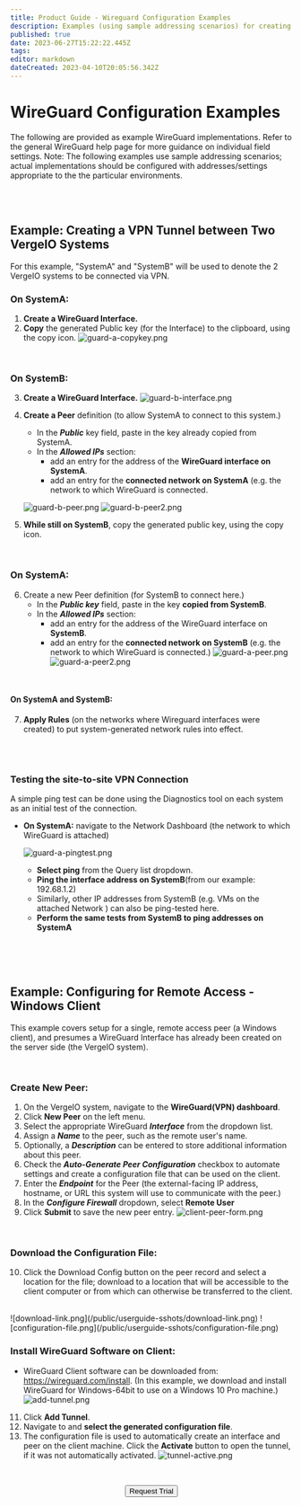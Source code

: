 ```yaml
---
title: Product Guide - Wireguard Configuration Examples
description: Examples (using sample addressing scenarios) for creating site-to-site VPN tunnel, testing a site-to-site and configuring remote access on a Windows client
published: true
date: 2023-06-27T15:22:22.445Z
tags: 
editor: markdown
dateCreated: 2023-04-10T20:05:56.342Z
---
```


# WireGuard Configuration Examples

The following are provided as example WireGuard implementations. Refer to the general WireGuard help page for more guidance on individual field settings. Note: The following examples use sample addressing scenarios; actual implementations should be configured with addresses/settings appropriate to the the particular environments.

<br>
<br>


## Example: Creating a VPN Tunnel between Two VergeIO Systems

For this example, "SystemA" and "SystemB" will be used to denote the 2 VergeIO systems to be connected via VPN.
<br>

### On SystemA:

1.  **Create a WireGuard Interface.**
2.  **Copy** the generated Public key (for the Interface) to the clipboard, using the copy icon.
    ![guard-a-copykey.png](/public/userguide-sshots/guard-a-copykey.png)

<br>

### On SystemB:

3.  **Create a WireGuard Interface.**
   ![guard-b-interface.png](/public/userguide-sshots/guard-b-interface.png)

4.  **Create a Peer** definition (to allow SystemA to connect to this system.)
    -   In the ***Public*** key field, paste in the key already copied from SystemA.
    -   In the ***Allowed IPs*** section:
        -   add an entry for the address of the **WireGuard interface on SystemA**.
        -   add an entry for the **connected network on SystemA** (e.g. the network to which WireGuard is connected.
        
    ![guard-b-peer.png](/public/userguide-sshots/guard-b-peer.png)
   ![guard-b-peer2.png](/public/userguide-sshots/guard-b-peer2.png)       
        
5.  **While still on SystemB**, copy the generated public key, using the copy icon.

<br>

### On SystemA:

6.  Create a new Peer definition (for SystemB to connect here.)
    -   In the ***Public key*** field, paste in the key **copied from SystemB**.
    -   In the ***Allowed IPs*** section:
        -   add an entry for the address of the WireGuard interface on **SystemB**.
        -   add an entry for the **connected network on SystemB** (e.g. the network to which WireGuard is connected.)
   ![guard-a-peer.png](/public/userguide-sshots/guard-a-peer.png)
   ![guard-a-peer2.png](/public/userguide-sshots/guard-a-peer2.png)        
    
<br>        
        
#### On SystemA and SystemB:        
        
7.  **Apply Rules** (on the networks where Wireguard interfaces were created) to put system-generated network rules into effect.

<br>
<br>


### Testing the site-to-site VPN Connection
A simple ping test can be done using the Diagnostics tool on each system as an initial test of the connection.

-   **On SystemA:** navigate to the Network Dashboard (the network to which WireGuard is attached)

    ![guard-a-pingtest.png](/public/userguide-sshots/guard-a-pingtest.png)
    <br>
    -   **Select ping** from the Query list dropdown.
    -   **Ping the interface address on SystemB**(from our example: 192.68.1.2)
    -   Similarly, other IP addresses from SystemB (e.g. VMs on the attached Network ) can also be ping-tested here.
    -   **Perform the same tests from SystemB to ping addresses on SystemA**
    
<br>
<br>
<br>


## Example: Configuring for Remote Access - Windows Client

This example covers setup for a single, remote access peer (a Windows client), and presumes a WireGuard Interface has already been created on the server side (the VergeIO system).

<br>

### Create New Peer:
1.  On the VergeIO system, navigate to the **WireGuard(VPN) dashboard**.
2.  Click **New Peer** on the left menu.
3.  Select the appropriate WireGuard ***Interface*** from the dropdown list.
4.  Assign a ***Name*** to the peer, such as the remote user's name.
5.  Optionally, a ***Description*** can be entered to store additional information about this peer.
6.  Check the ***Auto-Generate Peer Configuration*** checkbox to automate settings and create a configuration file that can be used on the client.
7.  Enter the ***Endpoint*** for the Peer (the external-facing IP address, hostname, or URL this system will use to communicate with the peer.)
8.  In the ***Configure Firewall*** dropdown, select **Remote User**
9.  Click **Submit** to save the new peer entry.
    ![client-peer-form.png](/public/userguide-sshots/client-peer-form.png)

<br>

### Download the Configuration File:
10.  Click the Download Config button on the peer record and select a location for the file; download to a location that will be accessible to the client computer or from which can otherwise be transferred to the client.
<br>
![download-link.png](/public/userguide-sshots/download-link.png)
![configuration-file.png](/public/userguide-sshots/configuration-file.png)
<br>


### Install WireGuard Software on Client:
 - WireGuard Client software can be downloaded from: https://wireguard.com/install. 
(In this example, we download and install WireGuard for Windows-64bit to use on a Windows 10 Pro machine.)
    ![add-tunnel.png](/public/userguide-sshots/add-tunnel.png)

11.  Click **Add Tunnel**.
12.  Navigate to and **select the generated configuration file**.
13.  The configuration file is used to automatically create an interface and peer on the client machine. Click the **Activate** button to open the tunnel, if it was not automatically activated.
   ![tunnel-active.png](/public/userguide-sshots/tunnel-active.png)
   
<br>

<div style="text-align:center; margin-bottom:5px">

  <a href="https://www.verge.io/test-drive#Demo-Section"><button class="button-cta">Request Trial</button></a>
</div>